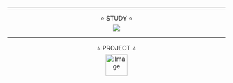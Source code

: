 <div align="center">
<hr>
⭐ STUDY ⭐
<br>
  <a href="https://github.com/rasaku351/OSS"><img src="https://img.shields.io/badge/Python-3766AB?style=flat-square&logo=Python&logoColor=white"/></a>
<br>
<hr>
⭐ PROJECT ⭐
<br>
  <a href="https://github.com/rasaku351/RoomEscape"><img width="50" height="50" alt="Image" src="https://github.com/user-attachments/assets/d31a0b58-c12c-4abf-a8fc-a8aa42eca7c9" /></a>
</div>
